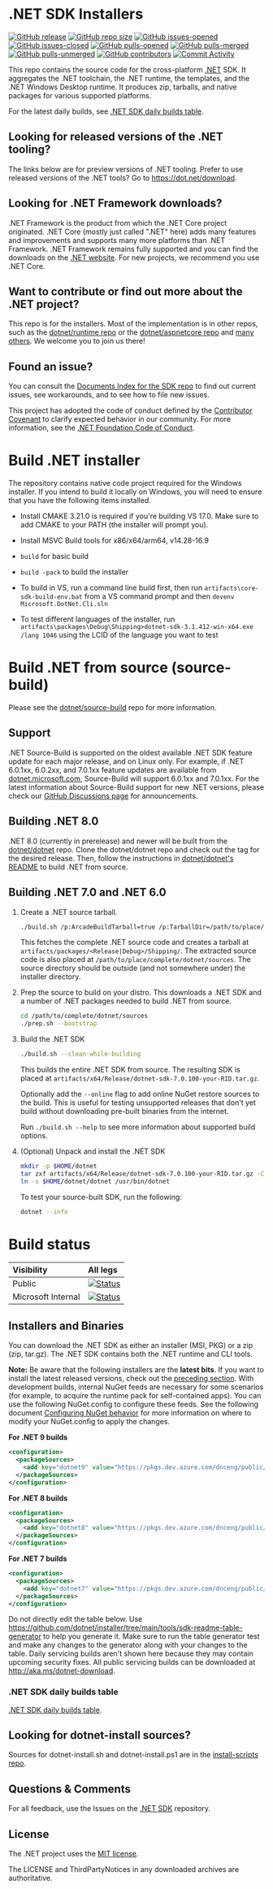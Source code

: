 # .NET SDK Installers

[![GitHub release](https://img.shields.io/github/release/dotnet/installer.svg)](https://GitHub.com/dotnet/installer/releases/)
[![GitHub repo size](https://img.shields.io/github/repo-size/dotnet/installer)](https://github.com/dotnet/installer)
[![GitHub issues-opened](https://img.shields.io/github/issues/dotnet/installer.svg)](https://GitHub.com/dotnet/installer/issues?q=is%3Aissue+is%3Aopened)
[![GitHub issues-closed](https://img.shields.io/github/issues-closed/dotnet/installer.svg)](https://GitHub.com/dotnet/installer/issues?q=is%3Aissue+is%3Aclosed)
[![GitHub pulls-opened](https://img.shields.io/github/issues-pr/dotnet/installer.svg)](https://GitHub.com/dotnet/installer/pulls?q=is%3Aissue+is%3Aopened)
[![GitHub pulls-merged](https://img.shields.io/github/issues-search/dotnet/installer?label=merged%20pull%20requests&query=is%3Apr%20is%3Aclosed%20is%3Amerged&color=darkviolet)](https://github.com/dotnet/installer/pulls?q=is%3Apr+is%3Aclosed+is%3Amerged)
[![GitHub pulls-unmerged](https://img.shields.io/github/issues-search/dotnet/installer?label=unmerged%20pull%20requests&query=is%3Apr%20is%3Aclosed%20is%3Aunmerged&color=red)](https://github.com/dotnet/installer/pulls?q=is%3Apr+is%3Aclosed+is%3Aunmerged)
[![GitHub contributors](https://img.shields.io/github/contributors/dotnet/installer.svg)](https://GitHub.com/dotnet/installer/graphs/contributors/)
[![Commit Activity](https://img.shields.io/github/commit-activity/m/dotnet/installer)]()

This repo contains the source code for the cross-platform [.NET](http://github.com/dotnet/core) SDK. It aggregates the .NET toolchain, the .NET runtime, the templates, and the .NET  Windows Desktop runtime. It produces zip, tarballs, and native packages for various supported platforms.

For the latest daily builds, see [.NET SDK daily builds table](https://github.com/dotnet/sdk/blob/main/documentation/package-table.md#table).

Looking for released versions of the .NET tooling?
----------------------------------------

The links below are for preview versions of .NET tooling. Prefer to use released versions of the .NET tools? Go to https://dot.net/download.

Looking for .NET Framework downloads?
----------------------------------------

.NET Framework is the product from which the .NET Core project originated. .NET Core (mostly just called ".NET" here) adds many features and improvements and supports many more platforms than .NET Framework. .NET Framework remains fully supported and you can find the downloads on the [.NET website](https://dotnet.microsoft.com/download/dotnet-framework). For new projects, we recommend you use .NET Core.

Want to contribute or find out more about the .NET project?
----------------------------------------

This repo is for the installers. Most of the implementation is in other repos, such as the [dotnet/runtime repo](https://github.com/dotnet/runtime) or the [dotnet/aspnetcore repo](https://github.com/dotnet/aspnetcore) and [many others](https://github.com/dotnet/core/blob/main/Documentation/core-repos.md). We welcome you to join us there!

Found an issue?
---------------
You can consult the [Documents Index for the SDK repo](https://github.com/dotnet/sdk/blob/main/documentation/README.md) to find out current issues, see workarounds, and to see how to file new issues.

This project has adopted the code of conduct defined by the [Contributor Covenant](http://contributor-covenant.org/) to clarify expected behavior in our community. For more information, see the [.NET Foundation Code of Conduct](http://www.dotnetfoundation.org/code-of-conduct).

# Build .NET installer

The repository contains native code project required for the Windows installer. If you intend to build it locally on Windows, you will need to ensure that you have the following items installed.
- Install CMAKE 3.21.0 is required if you're building VS 17.0. Make sure to add CMAKE to your PATH (the installer will prompt you).
- Install MSVC Build tools for x86/x64/arm64, v14.28-16.9

- `build` for basic build
- `build -pack` to build the installer
- To build in VS, run a command line build first, then run `artifacts\core-sdk-build-env.bat` from a VS command prompt and then `devenv Microsoft.DotNet.Cli.sln`
- To test different languages of the installer, run `artifacts\packages\Debug\Shipping>dotnet-sdk-3.1.412-win-x64.exe /lang 1046` using the LCID of the language you want to test

# Build .NET from source (source-build)

Please see the [dotnet/source-build](https://github.com/dotnet/source-build) repo for more information.

## Support

.NET Source-Build is supported on the oldest available .NET SDK feature update for each major release, and on Linux only.
For example, if .NET 6.0.1xx, 6.0.2xx, and 7.0.1xx feature updates are available from [dotnet.microsoft.com](https://dotnet.microsoft.com/en-us/download/dotnet/6.0), Source-Build will support 6.0.1xx and 7.0.1xx.
For the latest information about Source-Build support for new .NET versions, please check our [GitHub Discussions page](https://github.com/dotnet/source-build/discussions) for announcements.

## Building .NET 8.0

.NET 8.0 (currently in prerelease) and newer will be built from the [dotnet/dotnet](https://github.com/dotnet/dotnet) repo.
Clone the dotnet/dotnet repo and check out the tag for the desired release.
Then, follow the instructions in [dotnet/dotnet's README](https://github.com/dotnet/dotnet/blob/main/README.md#dev-instructions) to build .NET from source.

## Building .NET 7.0 and .NET 6.0

1. Create a .NET source tarball.

   ```bash
   ./build.sh /p:ArcadeBuildTarball=true /p:TarballDir=/path/to/place/complete/dotnet/sources
   ```

   This fetches the complete .NET source code and creates a tarball at `artifacts/packages/<Release|Debug>/Shipping/`.
   The extracted source code is also placed at `/path/to/place/complete/dotnet/sources`.
   The source directory should be outside (and not somewhere under) the installer directory.

2. Prep the source to build on your distro. This downloads a .NET SDK and a number of .NET packages needed to build .NET from source.

    ```bash
    cd /path/to/complete/dotnet/sources
    ./prep.sh --bootstrap
    ```

3. Build the .NET SDK

    ```bash
    ./build.sh --clean-while-building
    ```

    This builds the entire .NET SDK from source.
    The resulting SDK is placed at `artifacts/x64/Release/dotnet-sdk-7.0.100-your-RID.tar.gz`.

    Optionally add the `--online` flag to add online NuGet restore sources to the build.
    This is useful for testing unsupported releases that don't yet build without downloading pre-built binaries from the internet.

    Run `./build.sh --help` to see more information about supported build options.

4. (Optional) Unpack and install the .NET SDK

    ```bash
    mkdir -p $HOME/dotnet
    tar zxf artifacts/x64/Release/dotnet-sdk-7.0.100-your-RID.tar.gz -C $HOME/dotnet
    ln -s $HOME/dotnet/dotnet /usr/bin/dotnet
    ```

    To test your source-built SDK, run the following:

    ```bash
    dotnet --info
    ```

# Build status

Visibility|All legs|
|:------|:------|
|Public|[![Status](https://dev.azure.com/dnceng-public/public/_apis/build/status%2Fdotnet%2Finstaller%2Finstaller?branchName=main)](https://dev.azure.com/dnceng-public/public/_build/latest?definitionId=20&branchName=main)|
|Microsoft Internal|[![Status](https://dev.azure.com/dnceng/internal/_apis/build/status/286)](https://dev.azure.com/dnceng/internal/_build?definitionId=286)|

## Installers and Binaries

You can download the .NET SDK as either an installer (MSI, PKG) or a zip (zip, tar.gz). The .NET SDK contains both the .NET runtime and CLI tools.

**Note:** Be aware that the following installers are the **latest bits**. If you
want to install the latest released versions, check out the [preceding section](#looking-for-released-versions-of-the-net-core-tooling).
With development builds, internal NuGet feeds are necessary for some scenarios (for example, to acquire the runtime pack for self-contained apps). You can use the following NuGet.config to configure these feeds. See the following document [Configuring NuGet behavior](https://docs.microsoft.com/en-us/nuget/consume-packages/configuring-nuget-behavior) for more information on where to modify your NuGet.config to apply the changes.

**For .NET 9 builds**

```xml
<configuration>
  <packageSources>
    <add key="dotnet9" value="https://pkgs.dev.azure.com/dnceng/public/_packaging/dotnet9/nuget/v3/index.json" />
  </packageSources>
</configuration>
```

**For .NET 8 builds**

```xml
<configuration>
  <packageSources>
    <add key="dotnet8" value="https://pkgs.dev.azure.com/dnceng/public/_packaging/dotnet8/nuget/v3/index.json" />
  </packageSources>
</configuration>
```

**For .NET 7 builds**

```xml
<configuration>
  <packageSources>
    <add key="dotnet7" value="https://pkgs.dev.azure.com/dnceng/public/_packaging/dotnet7/nuget/v3/index.json" />
  </packageSources>
</configuration>
```

Do not directly edit the table below. Use https://github.com/dotnet/installer/tree/main/tools/sdk-readme-table-generator to help you generate it. Make sure to run the table generator test and make any changes to the generator along with your changes to the table. Daily servicing builds aren't shown here because they may contain upcoming security fixes. All public servicing builds can be downloaded at http://aka.ms/dotnet-download.

### .NET SDK daily builds table

[.NET SDK daily builds table](https://github.com/dotnet/sdk/blob/main/documentation/package-table.md#table).

Looking for dotnet-install sources?
-----------------------------------

Sources for dotnet-install.sh and dotnet-install.ps1 are in the [install-scripts repo](https://github.com/dotnet/install-scripts).

Questions & Comments
--------------------

For all feedback, use the Issues on the [.NET SDK](https://github.com/dotnet/sdk) repository.

License
-------

The .NET project uses the [MIT license](LICENSE).

The LICENSE and ThirdPartyNotices in any downloaded archives are authoritative.
